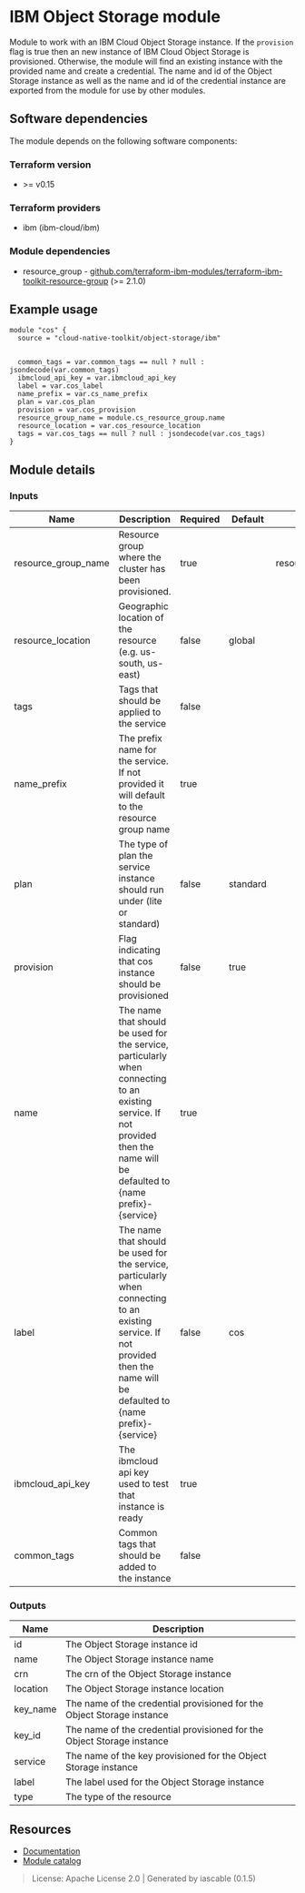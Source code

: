 # IBM Object Storage module

Module to work with an IBM Cloud Object Storage instance. If the `provision` flag is true then an new instance
of IBM Cloud Object Storage is provisioned. Otherwise, the module will find an existing instance with the
provided name and create a credential. The name and id of the Object Storage instance as well as the name and id
of the credential instance are exported from the module for use by other modules.



## Software dependencies

The module depends on the following software components:

### Terraform version

- \>= v0.15

### Terraform providers


- ibm (ibm-cloud/ibm)

### Module dependencies


- resource_group - [github.com/terraform-ibm-modules/terraform-ibm-toolkit-resource-group](https://github.com/terraform-ibm-modules/terraform-ibm-toolkit-resource-group) (>= 2.1.0)

## Example usage

```hcl
module "cos" {
  source = "cloud-native-toolkit/object-storage/ibm"


  common_tags = var.common_tags == null ? null : jsondecode(var.common_tags)
  ibmcloud_api_key = var.ibmcloud_api_key
  label = var.cos_label
  name_prefix = var.cs_name_prefix
  plan = var.cos_plan
  provision = var.cos_provision
  resource_group_name = module.cs_resource_group.name
  resource_location = var.cos_resource_location
  tags = var.cos_tags == null ? null : jsondecode(var.cos_tags)
}

```

## Module details

### Inputs

| Name | Description | Required | Default | Source |
|------|-------------|---------|----------|--------|
| resource_group_name | Resource group where the cluster has been provisioned. | true |  | resource_group.name |
| resource_location | Geographic location of the resource (e.g. us-south, us-east) | false | global |  |
| tags | Tags that should be applied to the service | false |  |  |
| name_prefix | The prefix name for the service. If not provided it will default to the resource group name | true |  |  |
| plan | The type of plan the service instance should run under (lite or standard) | false | standard |  |
| provision | Flag indicating that cos instance should be provisioned | false | true |  |
| name | The name that should be used for the service, particularly when connecting to an existing service. If not provided then the name will be defaulted to {name prefix}-{service} | true |  |  |
| label | The name that should be used for the service, particularly when connecting to an existing service. If not provided then the name will be defaulted to {name prefix}-{service} | false | cos |  |
| ibmcloud_api_key | The ibmcloud api key used to test that instance is ready | true |  |  |
| common_tags | Common tags that should be added to the instance | false |  |  |

### Outputs

| Name | Description |
|------|-------------|
| id | The Object Storage instance id |
| name | The Object Storage instance name |
| crn | The crn of the Object Storage instance |
| location | The Object Storage instance location |
| key_name | The name of the credential provisioned for the Object Storage instance |
| key_id | The name of the credential provisioned for the Object Storage instance |
| service | The name of the key provisioned for the Object Storage instance |
| label | The label used for the Object Storage instance |
| type | The type of the resource |

## Resources

- [Documentation](https://operate.cloudnativetoolkit.dev)
- [Module catalog](https://modules.cloudnativetoolkit.dev)

> License: Apache License 2.0 | Generated by iascable (0.1.5)
